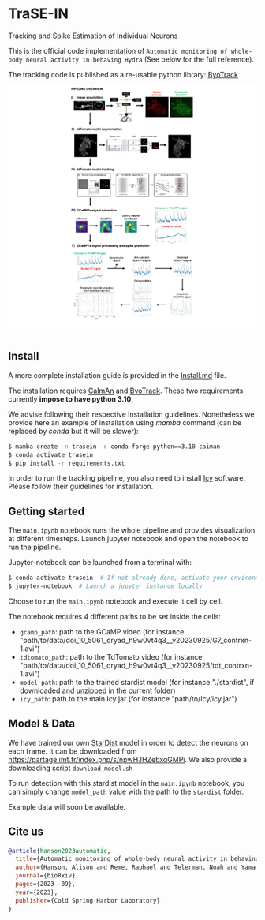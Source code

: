 # TraSE-IN

Tracking and Spike Estimation of Individual Neurons

This is the official code implementation of `Automatic monitoring of whole-body neural activity in behaving Hydra` (See below for the full reference).

The tracking code is published as a re-usable python library: [ByoTrack](https://github.com/raphaelreme/byotrack)

![pipeline](pipeline.jpeg)

## Install

A more complete installation guide is provided in the [Install.md](https://github.com/raphaelreme/trase-in/blob/main/Install.md) file.

The installation requires [CaImAn](https://github.com/flatironinstitute/CaImAn) and [ByoTrack](https://github.com/raphaelreme/byotrack). These two requirements currently **impose to have python 3.10.**

We advise following their respective installation guidelines. Nonetheless we provide here an example of installation using *mamba* command (can be replaced by *conda* but it will be slower):

```bash
$ mamba create -n trasein -c conda-forge python==3.10 caiman
$ conda activate trasein
$ pip install -r requirements.txt
```

In order to run the tracking pipeline, you also need to install [Icy](https://icy.bioimageanalysis.org/) software. Please follow their guidelines for installation.

## Getting started

The `main.ipynb` notebook runs the whole pipeline and provides visualization at different timesteps. Launch jupyter notebook and open the notebook to run the pipeline.

Jupyter-notebook can be launched from a terminal with:
```bash
$ conda activate trasein  # If not already done, activate your environment with conda/mamba
$ jupyter-notebook  # Launch a jupyter instance locally
```

Choose to run the `main.ipynb` notebook and execute it cell by cell.

The notebook requires 4 different paths to be set inside the cells:
- `gcamp_path`: path to the GCaMP video (for instance "path/to/data/doi_10_5061_dryad_h9w0vt4q3__v20230925/G7_contrxn-1.avi")
- `tdtomato_path`: path to the TdTomato video (for instance "path/to/data/doi_10_5061_dryad_h9w0vt4q3__v20230925/tdt_contrxn-1.avi")
- `model_path`: path to the trained stardist model (for instance "./stardist", if downloaded and unzipped in the current folder)
- `icy_path`: path to the main Icy jar (for instance "path/to/Icy/icy.jar")

## Model & Data

We have trained our own [StarDist](https://github.com/stardist/stardist) model in order to detect the neurons on each frame.
It can be downloaded from https://partage.imt.fr/index.php/s/npwHJHZebxqGMPi. We also provide a downloading script `download_model.sh`

To run detection with this stardist model in the `main.ipynb` notebook, you can simply change `model_path` value with the path to the `stardist` folder.

Example data will soon be available.


## Cite us

```bibtex
@article{hanson2023automatic,
  title={Automatic monitoring of whole-body neural activity in behaving Hydra},
  author={Hanson, Alison and Reme, Raphael and Telerman, Noah and Yamamoto, Wataru and Olivo-Marin, Jean-Christophe and Lagache, Thibault and Yuste, Rafael},
  journal={bioRxiv},
  pages={2023--09},
  year={2023},
  publisher={Cold Spring Harbor Laboratory}
}
```